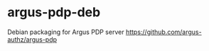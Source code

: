 argus-pdp-deb
=============

Debian packaging for Argus PDP server https://github.com/argus-authz/argus-pdp
